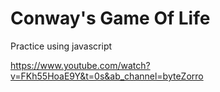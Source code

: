 # Conway's Game Of Life

Practice using javascript

https://www.youtube.com/watch?v=FKh55HoaE9Y&t=0s&ab_channel=byteZorro